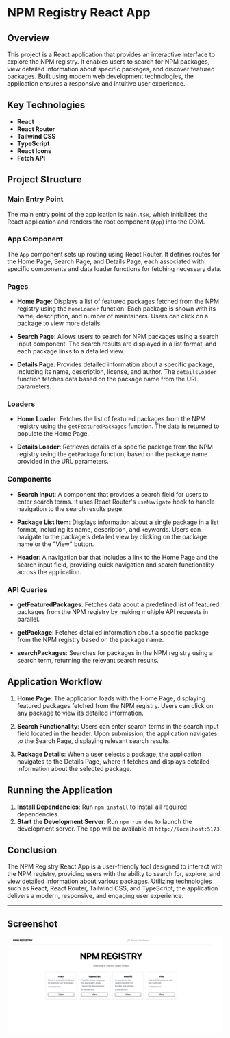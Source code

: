 # NPM Registry React App

## Overview

This project is a React application that provides an interactive interface to explore the NPM registry. It enables users to search for NPM packages, view detailed information about specific packages, and discover featured packages. Built using modern web development technologies, the application ensures a responsive and intuitive user experience.

## Key Technologies

- **React**
- **React Router**
- **Tailwind CSS**
- **TypeScript**
- **React Icons**
- **Fetch API**

## Project Structure

### Main Entry Point

The main entry point of the application is `main.tsx`, which initializes the React application and renders the root component (`App`) into the DOM. 

### App Component

The `App` component sets up routing using React Router. It defines routes for the Home Page, Search Page, and Details Page, each associated with specific components and data loader functions for fetching necessary data.

### Pages

- **Home Page**: Displays a list of featured packages fetched from the NPM registry using the `homeLoader` function. Each package is shown with its name, description, and number of maintainers. Users can click on a package to view more details.
  
- **Search Page**: Allows users to search for NPM packages using a search input component. The search results are displayed in a list format, and each package links to a detailed view.

- **Details Page**: Provides detailed information about a specific package, including its name, description, license, and author. The `detailsLoader` function fetches data based on the package name from the URL parameters.

### Loaders

- **Home Loader**: Fetches the list of featured packages from the NPM registry using the `getFeaturedPackages` function. The data is returned to populate the Home Page.

- **Details Loader**: Retrieves details of a specific package from the NPM registry using the `getPackage` function, based on the package name provided in the URL parameters.

### Components

- **Search Input**: A component that provides a search field for users to enter search terms. It uses React Router's `useNavigate` hook to handle navigation to the search results page.

- **Package List Item**: Displays information about a single package in a list format, including its name, description, and keywords. Users can navigate to the package's detailed view by clicking on the package name or the "View" button.

- **Header**: A navigation bar that includes a link to the Home Page and the search input field, providing quick navigation and search functionality across the application.

### API Queries

- **getFeaturedPackages**: Fetches data about a predefined list of featured packages from the NPM registry by making multiple API requests in parallel.

- **getPackage**: Fetches detailed information about a specific package from the NPM registry based on the package name.

- **searchPackages**: Searches for packages in the NPM registry using a search term, returning the relevant search results.

## Application Workflow

1. **Home Page**: The application loads with the Home Page, displaying featured packages fetched from the NPM registry. Users can click on any package to view its detailed information.

2. **Search Functionality**: Users can enter search terms in the search input field located in the header. Upon submission, the application navigates to the Search Page, displaying relevant search results.

3. **Package Details**: When a user selects a package, the application navigates to the Details Page, where it fetches and displays detailed information about the selected package.

## Running the Application

1. **Install Dependencies**: Run `npm install` to install all required dependencies.
2. **Start the Development Server**: Run `npm run dev` to launch the development server. The app will be available at `http://localhost:5173`.

## Conclusion

The NPM Registry React App is a user-friendly tool designed to interact with the NPM registry, providing users with the ability to search for, explore, and view detailed information about various packages. Utilizing technologies such as React, React Router, Tailwind CSS, and TypeScript, the application delivers a modern, responsive, and engaging user experience.

---

## Screenshot

![NPM Registry App Home Page](./src/assets/demo.png)
